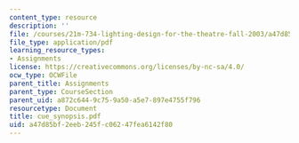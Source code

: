 ```yaml
---
content_type: resource
description: ''
file: /courses/21m-734-lighting-design-for-the-theatre-fall-2003/a47d85bf2eeb245fc06247fea6142f80_cue_synopsis.pdf
file_type: application/pdf
learning_resource_types:
- Assignments
license: https://creativecommons.org/licenses/by-nc-sa/4.0/
ocw_type: OCWFile
parent_title: Assignments
parent_type: CourseSection
parent_uid: a872c644-9c75-9a50-a5e7-897e4755f796
resourcetype: Document
title: cue_synopsis.pdf
uid: a47d85bf-2eeb-245f-c062-47fea6142f80
---
```


